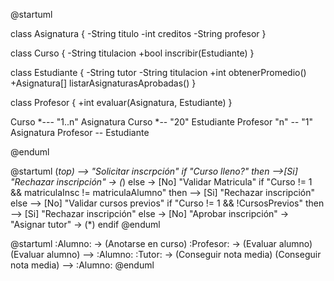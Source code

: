@startuml

class Asignatura {
    -String titulo
    -int creditos
    -String profesor
}

class Curso {
    -String titulacion
    +bool inscribir(Estudiante)
}

class Estudiante {
    -String tutor
    -String titulacion
    +int obtenerPromedio()
    +Asignatura[] listarAsignaturasAprobadas()
}

class Profesor {
    +int evaluar(Asignatura, Estudiante)
}

Curso *--- "1..n" Asignatura
Curso *-- "20" Estudiante
Profesor "n" *--* "1" Asignatura
Profesor -- Estudiante

@enduml

@startuml
(*top) --> "Solicitar inscrpción"
if "Curso lleno?" then
  -->[Si] "Rechazar inscripción"
  -> (*)
else
  -> [No] "Validar Matricula"
  if "Curso != 1 && matriculaInsc != matriculaAlumno" then
    --> [Si] "Rechazar inscripción"
  else
  --> [No] "Validar cursos previos"
    if "Curso != 1 && !CursosPrevios" then
    --> [Si] "Rechazar inscripción"
    else
    -> [No] "Aprobar inscripción"
    -> "Asignar tutor"
    -> (*)
endif
@enduml

@startuml
:Alumno: -> (Anotarse en curso)
:Profesor: -> (Evaluar alumno)
(Evaluar alumno) --> :Alumno:
:Tutor: -> (Conseguir nota media)
(Conseguir nota media) --> :Alumno:
@enduml
